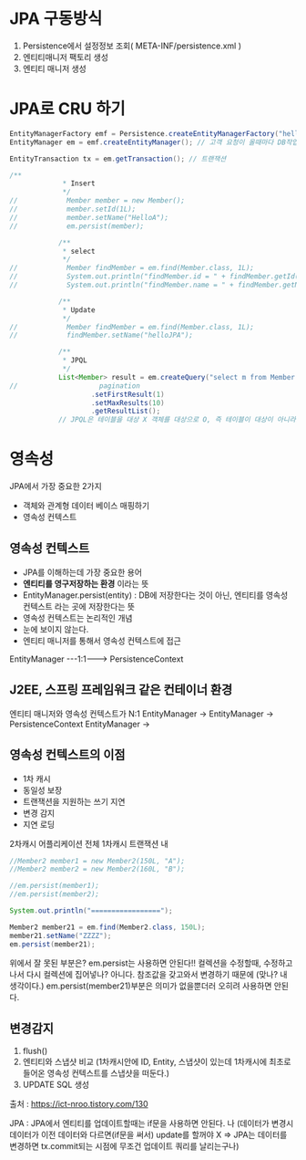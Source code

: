 # JPA 구동방식

1. Persistence에서 설정정보 조회( META-INF/persistence.xml )
2. 엔티티매니저 팩토리 생성
3. 엔티티 매니저 생성

# JPA로 CRU 하기


```java
EntityManagerFactory emf = Persistence.createEntityManagerFactory("hello"); // 데이터베이스당 하나씩 묶여서 돌아감 hello는 설정파일의 설정 타이틀인 hello을 보고 갖고온다.
EntityManager em = emf.createEntityManager(); // 고객 요청이 올때마다 DB작업을 해야하면 em으로 작업해야 한다.

EntityTransaction tx = em.getTransaction(); // 트랜잭션
```



```java
/**
             * Insert
             */
//            Member member = new Member();
//            member.setId(1L);
//            member.setName("HelloA");
//            em.persist(member);

            /**
             * select
             */
//            Member findMember = em.find(Member.class, 1L);
//            System.out.println("findMember.id = " + findMember.getId());
//            System.out.println("findMember.name = " + findMember.getName());

            /**
             * Update
             */
//            Member findMember = em.find(Member.class, 1L);
//            findMember.setName("helloJPA");

            /**
             * JPQL
             */
            List<Member> result = em.createQuery("select m from Member as m", Member.class)
//                    pagination
                    .setFirstResult(1)
                    .setMaxResults(10)
                    .getResultList();
            // JPQL은 테이블을 대상 X 객체를 대상으로 O, 즉 테이블이 대상이 아니라 객체를 대상으로 쿼리를 날린다.
```

# 영속성
JPA에서 가장 중요한 2가지
- 객체와 관계형 데이터 베이스 매핑하기
- 영속성 컨텍스트

## 영속성 컨텍스트
- JPA를 이해하는데 가장 중요한 용어
- **엔티티를 영구저장하는 환경** 이라는 뜻
- EntityManager.persist(entity) : DB에 저장한다는 것이 아닌, 엔티티를 영속성 컨텍스트 라는 곳에 저장한다는 뜻
- 영속성 컨텍스트는 논리적인 개념
- 눈에 보이지 않는다.
- 엔티티 매니저를 통해서 영속성 컨텍스트에 접근 

EntityManager ---1:1---> PersistenceContext

## J2EE, 스프링 프레임워크 같은 컨테이너 환경
엔티티 매니저와 영속성 컨텍스트가 N:1
EntityManager ->
EntityManager -> PersistenceContext
EntityManager ->

## 영속성 컨텍스트의 이점
- 1차 캐시
- 동일성 보장
- 트랜잭션을 지원하는 쓰기 지연
- 변경 감지
- 지연 로딩

2차캐시 어플리케이션 전체
1차캐시 트랜잭션 내


```java
//Member2 member1 = new Member2(150L, "A");
//Member2 member2 = new Member2(160L, "B");

//em.persist(member1);
//em.persist(member2);

System.out.println("=================");

Member2 member21 = em.find(Member2.class, 150L);
member21.setName("ZZZZ");
em.persist(member21);
```

위에서 잘 못된 부분은? em.persist는 사용하면 안된다!!
컬렉션을 수정할때, 수정하고나서 다시 컬렉션에 집어넣나? 아니다.
참조값을 갖고와서 변경하기 때문에 (맞나? 내 생각이다.) em.persist(member21)부분은 의미가 없을뿐더러 오히려 사용하면 안된다.


## 변경감지

1. flush()
2. 엔티티와 스냅샷 비교 (1차캐시안에 ID, Entity, 스냅샷이 있는데 1차캐시에 최초로 들어온 영속성 컨텍스트를 스냅샷을 떠둔다.)
3. UPDATE SQL 생성

출처 : https://ict-nroo.tistory.com/130

JPA : JPA에서 엔티티를 업데이트할때는 if문을 사용하면 안된다. 나
(데이터가 변경시 데이터가 이전 데이터와 다르면(if문을 써서) update를 할꺼야 X => JPA는 데이터를 변경하면 tx.commit되는 시점에 무조건 업데이트 쿼리를 날리는구나)

